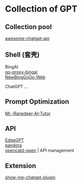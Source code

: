 # Collection of GPT

## Collection pool

[awesome-chatgpt-api](https://github.com/reorx/awesome-chatgpt-api)  

## Shell (套壳)

BingAI  
[go-proxy-bingai](https://github.com/adams549659584/go-proxy-bingai)  
[NewBingGoGo-Web](https://github.com/jianjianai/NewBingGoGo-Web)  

ChatGPT
...

## Prompt Optimization

[Mr.-Ranedeer-AI-Tutor](https://github.com/JushBJJ/Mr.-Ranedeer-AI-Tutor)  

## API

[EdgeGPT](https://github.com/acheong08/EdgeGPT)  
[pandora](https://github.com/pengzhile/pandora)  
[opencatd-open](https://github.com/mirrors2/opencatd-open)  | API management

## Extension

[show-me-chatgpt-plugin](https://github.com/bra1nDump/show-me-chatgpt-plugin)  
